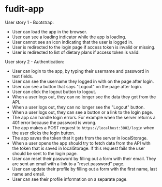 # fudit-app

User story 1 - Bootstrap:
- User can load the app in the browser.
- User can see a loading indicator while the app is loading.
- User cannot see an icon indicating that the user is logged in.
- User is redirected to the login page if access token is invalid or missing.
- User is redirected to list of dietary plans if access token is valid.

User story 2 - Authentication:

- User can login to the app, by typing their username and password in text fields.
- User can see the username they logged in with on the page after login.
- User can see a button that says "Logout" on the page after login.
- User can click the logout button to logout.
- When a user logs out, they can no longer see the data they got from the API.
- When a user logs out, they can no longer see the "Logout" button.
- When a user logs out, they can see a button or a link to the login page.
- The app can handle login errors. For example when the server returns a 401 error because the password is wrong.
- The app makes a POST request to `https://localhost:3002/login` when the user clicks the login button.
- The app saves the token that it gets from the server in localStorage.
- When a user opens the app should try to fetch data from the API with the token that is saved in localStorage. If this request fails the user should be sent to the login page.
- User can reset their password by filling out a form with their email. They are sent an email with a link to a "reset password" page.
- User can update their profile by filling out a form with the first name, last name and email.
- User can see their profile information on a separate page.


